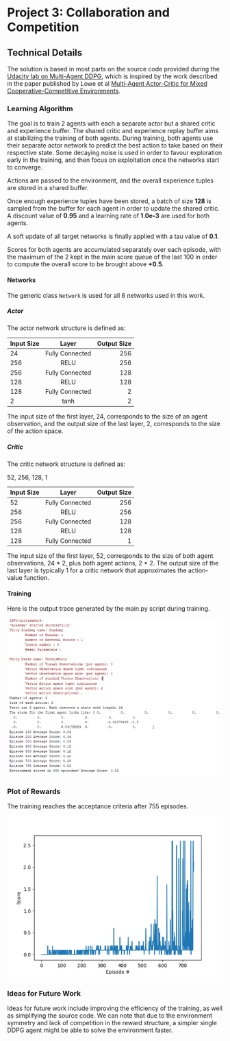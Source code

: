 [//]: # (Image References)

[image1]: https://github.com/schambon77/DRLND-Collaboration-and-Competition/blob/master/scores.png "Plot of Rewards"
[image2]: https://github.com/schambon77/DRLND-Collaboration-and-Competition/blob/master/training_trace.PNG "Output trace during training"

# Project 3: Collaboration and Competition

## Technical Details

The solution is based in most parts on the source code provided during the [Udacity lab on Multi-Agent DDPG](https://classroom.udacity.com/nanodegrees/nd893/parts/ec710e48-f1c5-4f1c-82de-39955d168eaa/modules/89b85bd0-0add-4548-bce9-3747eb099e60/lessons/a6347d5b-55f0-45cd-bab2-308f877d79a7/concepts/475be8a3-68d3-42ed-8605-90c905d88ab0),
 which is inspired by the work described in the paper published by Lowe et al [Multi-Agent Actor-Critic for Mixed
Cooperative-Competitive Environments](https://arxiv.org/pdf/1706.02275.pdf).

### Learning Algorithm

The goal is to train 2 agents with each a separate actor but a shared critic and experience buffer. The shared critic 
and experience replay buffer aims at stabilizing the training of both agents.
During training, both agents use their separate actor network to predict the best action to take based on 
their respective state. Some decaying noise is used in order to favour exploration early in the training, and then
focus on exploitation once the networks start to converge.

Actions are passed to the environment, and the overall experience tuples are stored in a shared buffer.

Once enough experience tuples have been stored, a batch of size **128** is sampled from the buffer for each agent in order
to update the shared critic. A discount value of **0.95** and a learning rate of **1.0e-3** are used for both agents.

A soft update of all target networks is finally applied with a tau value of **0.1**.

Scores for both agents are accumulated separately over each episode, with the maximum of the 2 kept in the main score 
queue of the last 100 in order to compute the overall score to be brought above **+0.5**.

#### Networks

The generic class `Network` is used for all 6 networks used in this work.

##### Actor

The actor network structure is defined as:

| Input Size        | Layer           | Output Size |
| ------------- |:-------------:| -----:|
| 24       |  Fully Connected    | 256 |
| 256      | RELU     |   256 |
| 256 | Fully Connected     |    128 |
| 128      | RELU     |   128 |
| 128 | Fully Connected     |    2 |
| 2 | tanh     |    2  |

The input size of the first layer, 24, corresponds to the size of an agent observation, and the output size of the 
last layer, 2, corresponds to the size of the action space.

##### Critic

The critic network structure is defined as:

52, 256, 128, 1

| Input Size        | Layer           | Output Size |
| ------------- |:-------------:| -----:|
| 52       |  Fully Connected    | 256 |
| 256      | RELU     |   256 |
| 256 | Fully Connected     |    128 |
| 128      | RELU     |   128 |
| 128 | Fully Connected     |    1 |

The input size of the first layer, 52, corresponds to the size of both agent observations, 24 * 2, plus both agent actions,
2 * 2. The output size of the last layer is typically 1 for a critic network that approximates the action-value function.

#### Training

Here is the output trace generated by the main.py script during training.

![Output trace during training][image2]

### Plot of Rewards

The training reaches the acceptance criteria after 755 episodes.

![Plot of Rewards][image1]


### Ideas for Future Work

Ideas for future work include improving the efficiency of the training, as well as simplifying the source code.
We can note that due to the environment symmetry and lack of competition in the reward structure, a simpler single DDPG 
agent might be able to solve the environment faster.

